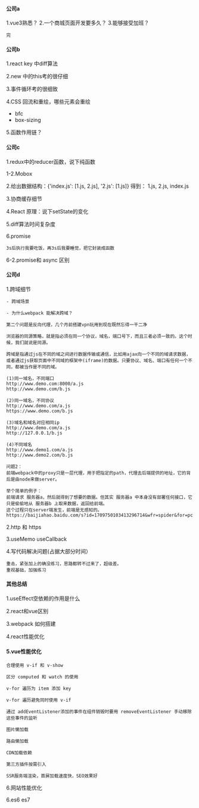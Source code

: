 #### 公司a
1.vue3熟悉？
2.一个商城页面开发要多久？
3.能够接受加班？

```
完
```

#### 公司b
1.react key 中diff算法

2.new 中的this考的很仔细

3.事件循环考的很细致

4.CSS
回流和重绘，哪些元素会重绘
- bfc
- box-sizing

5.函数作用链？


#### 公司c
1.redux中的reducer函数，说下纯函数

1-2.Mobox

2.给出数据结构：{'index.js': [1.js, 2.js], '2.js': [1.js]} 
得到： 1.js, 2.js, index.js

3.协商缓存细节

4.React 原理：说下setState的变化

5.diff算法时间复杂度

6.promise
```
3s后执行我要吃饭，再3s后我要睡觉，把它封装成函数
```

6-2.promise和 async 区别

#### 公司d
1.跨域细节
```
- 跨域场景

- 为什么webpack 能解决跨域？

第二个问题是反向代理，几个月前搭建vpn玩用到现在既然忘得一干二净
```
```
浏览器的同源策略，就是指必须在同一个协议，域名，端口号下，而且三者必须一致的。这个时候，我们就说是同源。

跨域是指通过js在不同的域之间进行数据传输或通信，比如用ajax向一个不同的域请求数据，或者通过js获取页面中不同域的框架中(iframe)的数据。只要协议、域名、端口有任何一个不同，都被当作是不同的域。

(1)同一域名，不同端口
http://www.demo.com:8000/a.js
http://www.demo.com/b.js

(2)同一域名，不同协议
http://www.demo.com/a.js
https://www.demo.com/b.js

(3)域名和域名对应相同ip
http://www.demo.com/a.js
http://127.0.0.1/b.js

(4)不同域名
http://www.demo1.com/a.js
http://www.demo2.com/b.js

问题2：
前端webpack中的proxy只是一层代理，用于把指定的path，代理去后端提供的地址，它的背后是由node来做server。

举个简单的例子：
前端请求 服务器a，然后就得到了想要的数据。但其实 服务器a 中本身没有部署任何接口，它只是偷偷地从 服务器b 上取来数据，返回给前端。
这个过程只在server端发生，前端是无感知的。
https://baijiahao.baidu.com/s?id=1709750103413296714&wfr=spider&for=pc
```

2.http 和 https

3.useMemo useCallback

4.写代码解决问题(占据大部分时间）
```
重击，紧张加上的确没练习，思路都转不过来了，超级差。
重视基础，加强练习
```


#### 其他总结
1.useEffect空依赖的作用是什么

2.react和vue区别

3.webpack 如何搭建

4.react性能优化

#### 5.vue性能优化
```
合理使用 v-if 和 v-show

区分 computed 和 watch 的使用

v-for 遍历为 item 添加 key

v-for 遍历避免同时使用 v-if

通过 addEventListener添加的事件在组件销毁时要用 removeEventListener 手动移除这些事件的监听

图片懒加载

路由懒加载

CDN加载依赖

第三方插件按需引入

SSR服务端渲染，首屏加载速度快，SEO效果好
```

6.网站性能优化

6.es6 es7
